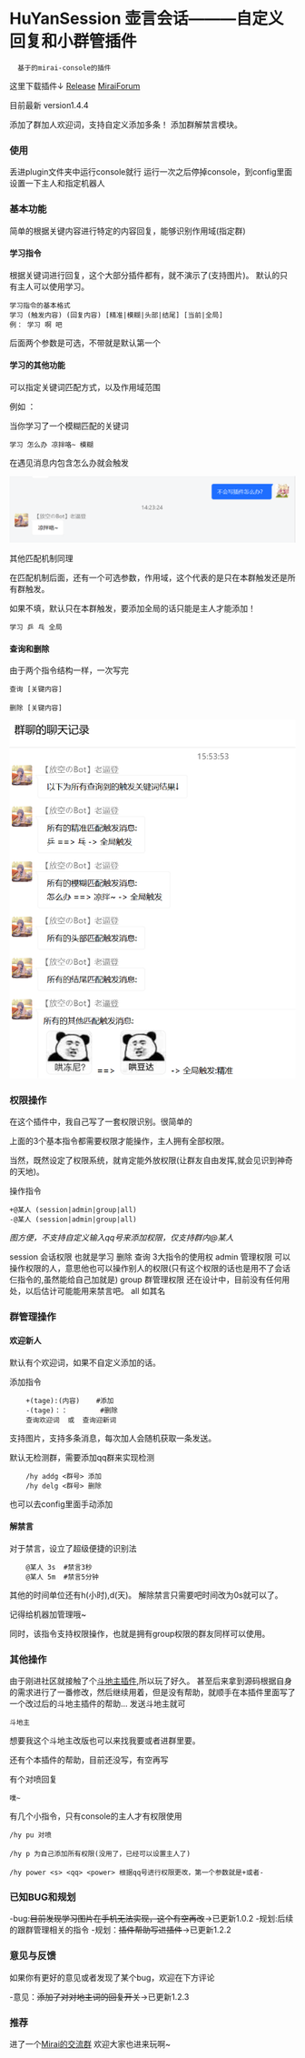 # HuYanSession 壶言会话———自定义回复和小群管插件

      基于的mirai-console的插件

这里下载插件↓
[Release](https://github.com/Moyuyanli/GroupSession/releases/tag/1.4.5-RE)
[MiraiForum](https://mirai.mamoe.net/topic/1310/%E5%A3%B6%E8%A8%80-%E4%B8%80%E6%AC%BE%E8%87%AA%E5%AE%9A%E4%B9%89%E6%B6%88%E6%81%AF%E5%9B%9E%E5%A4%8D%E6%8F%92%E4%BB%B6)

目前最新 version1.4.4

添加了群加人欢迎词，支持自定义添加多条！
添加群解禁言模块。

### 使用

丢进plugin文件夹中运行console就行
运行一次之后停掉console，到config里面设置一下主人和指定机器人

### 基本功能

简单的根据关键内容进行特定的内容回复，能够识别作用域(指定群)

#### 学习指令
根据关键词进行回复，这个大部分插件都有，就不演示了(支持图片)。
默认的只有主人可以使用学习。

    学习指令的基本格式
    学习 (触发内容) (回复内容) [精准|模糊|头部|结尾] [当前|全局]
    例： 学习 啊 吧

后面两个参数是可选，不带就是默认第一个

#### 学习的其他功能

可以指定关键词匹配方式，以及作用域范围

例如 ：

当你学习了一个模糊匹配的关键词

    学习 怎么办 凉拌咯~ 模糊

在遇见消息内包含怎么办就会触发
    
![img.png](img.png)

其他匹配机制同理

在匹配机制后面，还有一个可选参数，作用域，这个代表的是只在本群触发还是所有群触发。

如果不填，默认只在本群触发，要添加全局的话只能是主人才能添加！

    学习 乒 乓 全局

#### 查询和删除

由于两个指令结构一样，一次写完

    查询 [关键内容]

    删除 [关键内容]

![img_1.png](img_1.png)

### 权限操作

在这个插件中，我自己写了一套权限识别。很简单的

上面的3个基本指令都需要权限才能操作，主人拥有全部权限。

当然，既然设定了权限系统，就肯定能外放权限(让群友自由发挥,就会见识到神奇的天地)。

操作指令

    +@某人 (session|admin|group|all)
    -@某人 (session|admin|group|all)

*图方便，不支持自定义输入qq号来添加权限，仅支持群内@某人*

session 会话权限 也就是学习 删除 查询 3大指令的使用权
admin 管理权限 可以操作权限的人，意思他也可以操作别人的权限(只有这个权限的话也是用不了会话仨指令的,虽然能给自己加就是)
group 群管理权限 还在设计中，目前没有任何用处，以后估计可能能用来禁言吧。
all 如其名

### 群管理操作

#### 欢迎新人

默认有个欢迎词，如果不自定义添加的话。

添加指令

        +(tage):(内容)    #添加
        -(tage)：：        #删除
        查询欢迎词  或  查询迎新词

支持图片，支持多条消息，每次加人会随机获取一条发送。

默认无检测群，需要添加qq群来实现检测

        /hy addg <群号> 添加
        /hy delg <群号> 删除

也可以去config里面手动添加

#### 解禁言

对于禁言，设立了超级便捷的识别法

        @某人 3s  #禁言3秒
        @某人 5m  #禁言5分钟


其他的时间单位还有h(小时),d(天)。
解除禁言只需要吧时间改为0s就可以了。

记得给机器加管理哦~

同时，该指令支持权限操作，也就是拥有group权限的群友同样可以使用。

### 其他操作

由于刚进社区就接触了个[斗地主插件](https://mirai.mamoe.net/topic/626/%E6%96%97%E5%9C%B0%E4%B8%BB-%E4%B8%80%E4%B8%AA%E5%9C%A8qq%E7%BE%A4%E5%86%85%E6%96%97%E5%9C%B0%E4%B8%BB%E7%9A%84%E6%8F%92%E4%BB%B6-%E6%9C%89%E7%BC%96%E8%AF%91),所以玩了好久。
甚至后来拿到源码根据自身的需求进行了一番修改，然后继续用着，但是没有帮助，就顺手在本插件里面写了一个改过后的斗地主插件的帮助...
发送斗地主就可

    斗地主
想要我这个斗地主改版也可以来找我要或者进群里要。

还有个本插件的帮助，目前还没写，有空再写

有个对喷回复

    噗~

有几个小指令，只有console的主人才有权限使用


    /hy pu 对喷
   
    /hy p 为自己添加所有权限(没用了，已经可以设置主人了)
   
    /hy power <s> <qq> <power> 根据qq号进行权限更改，第一个参数就是+或者-


### 已知BUG和规划

-bug:~~目前发现学习图片在手机无法实现，这个有空再改~~->已更新1.0.2
-规划:后续的跟群管理相关的指令
-规划：~~插件帮助写进插件~~->已更新1.2.2


### 意见与反馈

如果你有更好的意见或者发现了某个bug，欢迎在下方评论

-意见：~~添加了对对地主词的回复开关~~->已更新1.2.3

### 推荐

进了一个[Mirai的交流群](https://mirai.mamoe.net/topic/1293/%E6%88%91%E5%BB%BA%E4%BA%86%E4%B8%80%E4%B8%AAmirai%E7%9A%84qq%E7%BE%A4-%E9%9D%9E%E5%AE%98%E6%96%B9)
欢迎大家也进来玩啊~
